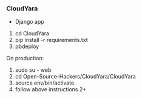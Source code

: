### CloudYara
* Django app

1. cd CloudYara
1. pip install -r requirements.txt
1. pbdeploy

On production:
1. sudo su - web
1. cd Open-Source-Hackers/CloudYara/CloudYara
1. source env/bin/activate
1. follow above instructions 2+
